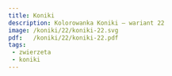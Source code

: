 ```yaml
---
title: Koniki
description: Kolorowanka Koniki – wariant 22
image: /koniki/22/koniki-22.svg
pdf:   /koniki/22/koniki-22.pdf
tags:
 - zwierzeta
 - koniki
---
```

